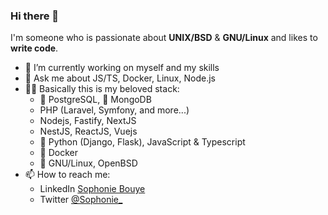 ### Hi there 👋
I'm someone who is passionate about **UNIX/BSD** & **GNU/Linux** and likes to **write code**.

- 🔭 I’m currently working on myself and my skills
- 💬 Ask me about JS/TS, Docker, Linux, Node.js
- 🧑‍💻 Basically this is my beloved stack:
  - :elephant: PostgreSQL, :seedling: MongoDB
  - PHP (Laravel, Symfony, and more...)
  - Nodejs, Fastify, NextJS
  - NestJS, ReactJS, Vuejs
  - :snake: Python (Django, Flask), JavaScript & Typescript
  - 🐳 Docker
  - 🐧 GNU/Linux, OpenBSD
- 📫 How to reach me:
  - LinkedIn [Sophonie Bouye](https://www.linkedin.com/in/sophone-bouye/)
  - Twitter [@Sophonie_](https://twitter.com/Sophonie_)

